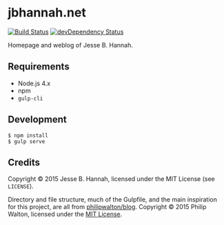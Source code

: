 # jbhannah.net

[![Build Status](https://img.shields.io/travis/jbhannah/jbhannah.net.svg)](https://travis-ci.org/jbhannah/jbhannah.net)
[![devDependency Status](https://david-dm.org/jbhannah/jbhannah.net/dev-status.svg)](https://david-dm.org/jbhannah/jbhannah.net#info=devDependencies)

Homepage and weblog of Jesse B. Hannah.

## Requirements

* Node.js 4.x
* npm
* `gulp-cli`

## Development

    $ npm install
    $ gulp serve

## Credits

Copyright © 2015 Jesse B. Hannah, licensed under the MIT License (see
`LICENSE`).

Directory and file structure, much of the Gulpfile, and the main inspiration for
this project, are all from [philipwalton/blog][1]. Copyright © 2015 Philip
Walton, licensed under the [MIT License][2].

[1]: https://github.com/philipwalton/blog/tree/46503c22fcf66fd21194e3b7a8a0223a08d60cdf
[2]: https://github.com/philipwalton/blog/blob/46503c22fcf66fd21194e3b7a8a0223a08d60cdf/package.json#L18
